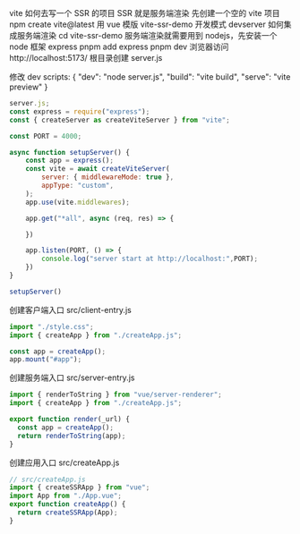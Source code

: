 vite 如何去写一个 SSR 的项目
SSR 就是服务端渲染
先创建一个空的 vite 项目
npm create vite@latest
用 vue 模版
vite-ssr-demo
开发模式 devserver 如何集成服务端渲染
cd vite-ssr-demo
服务端渲染就需要用到 nodejs，先安装一个 node 框架 express
pnpm add express
pnpm dev
浏览器访问 http://localhost:5173/
根目录创建 server.js

修改 dev
scripts: {
"dev": "node server.js",
"build": "vite build",
"serve": "vite preview"
}

```js
server.js;
const express = require("express");
const { createServer as createViteServer } from "vite";

const PORT = 4000;

async function setupServer() {
    const app = express();
    const vite = await createViteServer(
        server: { middlewareMode: true },
        appType: "custom",
    );
    app.use(vite.middlewares);

    app.get("*all", async (req, res) => {

    })

    app.listen(PORT, () => {
        console.log("server start at http://localhost:",PORT);
    })
}

setupServer()
```

创建客户端入口 src/client-entry.js

```js
import "./style.css";
import { createApp } from "./createApp.js";

const app = createApp();
app.mount("#app");
```

创建服务端入口 src/server-entry.js

```js
import { renderToString } from "vue/server-renderer";
import { createApp } from "./createApp.js";

export function render(_url) {
  const app = createApp();
  return renderToString(app);
}
```

创建应用入口 src/createApp.js

```js
// src/createApp.js
import { createSSRApp } from "vue";
import App from "./App.vue";
export function createApp() {
  return createSSRApp(App);
}
```
